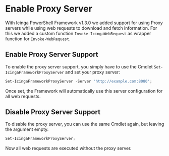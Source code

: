 # Enable Proxy Server

With Icinga PowerShell Framework v1.3.0 we added support for using Proxy servers while using web requests to download and fetch information. For this we added a custom function `Invoke-IcingaWebRequest` as wrapper function for `Invoke-WebRequest`.

## Enable Proxy Server Support

To enable the proxy server support, you simply have to use the Cmdlet `Set-IcingaFrameworkProxyServer` and set your proxy server:

```powershell
Set-IcingaFrameworkProxyServer -Server 'http://example.com:8080';
```

Once set, the Framework will automatically use this server configuration for all web requests.

## Disable Proxy Server Support

To disable the proxy server, you can use the same Cmdlet again, but leaving the argument empty.

```powershell
Set-IcingaFrameworkProxyServer;
```

Now all web requests are executed without the proxy server.
